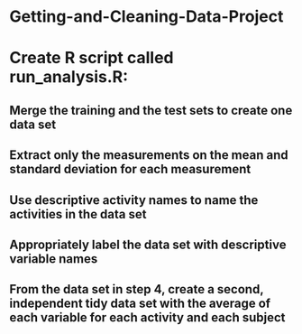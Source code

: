 # Getting-and-Cleaning-Data-Project

# Create R script called run_analysis.R:
## Merge the training and the test sets to create one data set
## Extract only the measurements on the mean and standard deviation for each measurement
## Use descriptive activity names to name the activities in the data set
## Appropriately label the data set with descriptive variable names
## From the data set in step 4, create a second, independent tidy data set with the average of each variable for each activity and each subject
